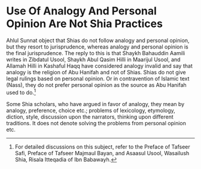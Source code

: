 Use Of Analogy And Personal Opinion Are Not Shia Practices
==========================================================

Ahlul Sunnat object that Shias do not follow analogy and personal
opinion, but they resort to jurisprudence, whereas analogy and personal
opinion is the final jurisprudence. The reply to this is that Shaykh
Bahauddin Aamili writes in Zibdatul Usool, Shaykh Abul Qasim Hilli in
Maarijul Usool, and Allamah Hilli in Kashaful Haqq have considered
analogy invalid and say that analogy is the religion of Abu Hanifah and
not of Shias. Shias do not give legal rulings based on personal opinion.
Or in contravention of Islamic text (Nass), they do not prefer personal
opinion as the source as Abu Hanifah used to do.[^1]

Some Shia scholars, who have argued in favor of analogy, they mean by
analogy, preference, choice etc.; problems of lexicology, etymology,
diction, style, discussion upon the narrators, thinking upon different
traditions. It does not denote solving the problems from personal
opinion etc.

[^1]: For detailed discussions on this subject, refer to the Preface of
Tafseer Safi, Preface of Tafseer Majmaul Bayan, and Asaasul Usool,
Wasailush Shia, Risala Itteqadia of Ibn Babawayh.


